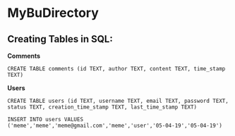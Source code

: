 # MyBuDirectory

## Creating Tables in SQL:
<b>Comments</b>
```
CREATE TABLE comments (id TEXT, author TEXT, content TEXT, time_stamp TEXT)
```
<b>Users</b>
```
CREATE TABLE users (id TEXT, username TEXT, email TEXT, password TEXT, status TEXT, creation_time_stamp TEXT, last_time_stamp TEXT)
```

```
INSERT INTO users VALUES ('meme','meme','meme@gmail.com','meme','user','05-04-19','05-04-19')
```